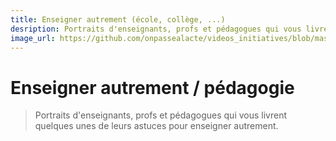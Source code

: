 ```yaml
---
title: Enseigner autrement (école, collège, ...)
desription: Portraits d'enseignants, profs et pédagogues qui vous livrent quelques unes de leurs astuces pour enseigner autrement.
image_url: https://github.com/onpassealacte/videos_initiatives/blob/master/media/changer_notes_ecole.jpg
---
```


# Enseigner autrement / pédagogie 

> Portraits d'enseignants, profs et pédagogues qui vous livrent quelques unes de leurs astuces pour enseigner autrement.
